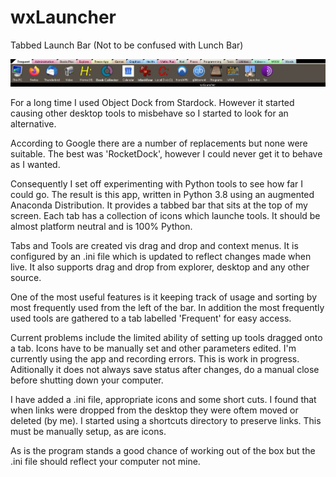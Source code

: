 # wxLauncher
Tabbed Launch Bar (Not to be confused with Lunch Bar)

![wxLauncher: Showing Frequent tab](wxlauncher.jpg)

For a long time I used Object Dock from Stardock. However it started causing other desktop tools to misbehave so I started to look for an alternative. 

According to Google there are a number of replacements but none were suitable. The best was 'RocketDock', however I could never get it to behave as I wanted.

Consequently I set off experimenting with Python tools to see how far I could go. The result is this app, written in Python 3.8 using an augmented Anaconda Distribution. It provides a tabbed bar that sits at the top of my screen. Each tab has a collection of icons which launche tools. It should be almost platform neutral and is 100% Python.

Tabs and Tools are created vis drag and drop and context menus. It is configured by an .ini file which is updated to reflect changes made when live. It also supports drag and drop from explorer, desktop and any other source.

One of the most useful features is it keeping track of usage and sorting by most frequently used from the left of the bar. In addition the most frequently used tools are gathered to a tab labelled 'Frequent' for easy access.

Current problems include the limited ability of setting up tools dragged onto a tab. Icons have to be manually set and other parameters edited. I'm currently using the app and recording errors. This is work in progress. Aditionally it does not always save status after changes, do a manual close before shutting down your computer.

I have added a .ini file, appropriate icons and some short cuts. I found that when links were dropped from the desktop they were oftem moved or deleted (by me). I started using a shortcuts directory to preserve links. This must be manually setup, as are icons.

As is the program stands a good chance of working out of the box but the .ini file should reflect your computer not mine.
